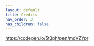```yaml
---
layout: default
title: Credits
nav_order: 3
has_children: false
---
```



https://codepen.io/5t3ph/pen/mdVZYpr
